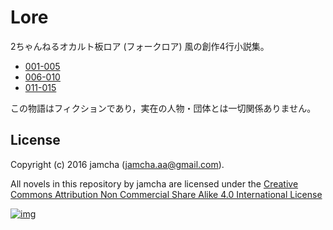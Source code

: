 # Lore

2ちゃんねるオカルト板ロア (フォークロア) 風の創作4行小説集。

-   [001-005](https://github.com/jamcha-aa/Lore/blob/master/articles/001-005.md)
-   [006-010](https://github.com/jamcha-aa/Lore/blob/master/articles/006-010.md)
-   [011-015](https://github.com/jamcha-aa/Lore/blob/master/articles/011-015.md)

この物語はフィクションであり，実在の人物・団体とは一切関係ありません。

## License

Copyright (c) 2016 jamcha (jamcha.aa@gmail.com).

All novels in this repository by jamcha are licensed under the [Creative Commons Attribution Non Commercial Share Alike 4.0 International License](http://creativecommons.org/licenses/by-nc-sa/4.0/deed)

[![img](http://i.creativecommons.org/l/by-nc-sa/3.0/80x15.png)](http://creativecommons.org/licenses/by-nc-sa/4.0/deed)